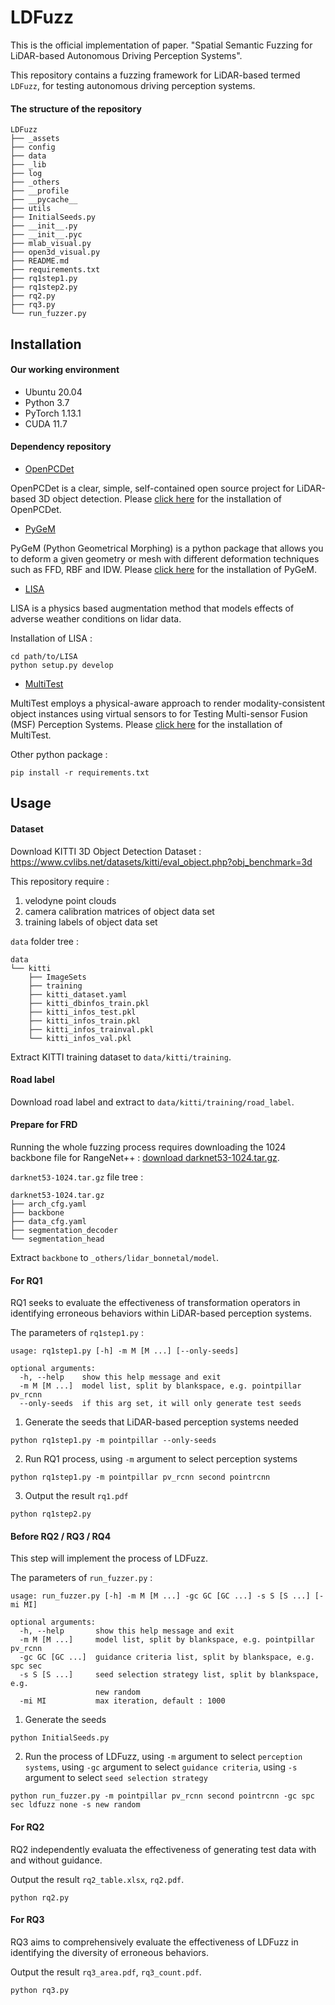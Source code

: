 LDFuzz
======

This is the official implementation of paper. "Spatial Semantic Fuzzing for LiDAR-based Autonomous Driving Perception Systems".

This repository contains a fuzzing framework for LiDAR-based termed `LDFuzz`, for testing autonomous driving perception systems.

#### The structure of the repository
```
LDFuzz
├── _assets
├── config
├── data
├── _lib
├── log
├── _others
├── __profile
├── __pycache__
├── utils
├── InitialSeeds.py
├── __init__.py
├── __init__.pyc
├── mlab_visual.py
├── open3d_visual.py
├── README.md
├── requirements.txt
├── rq1step1.py
├── rq1step2.py
├── rq2.py
├── rq3.py
└── run_fuzzer.py
```

## Installation

#### Our working environment
- Ubuntu 20.04
- Python 3.7
- PyTorch 1.13.1
- CUDA 11.7

#### Dependency repository
- [OpenPCDet](https://github.com/open-mmlab/OpenPCDet)

OpenPCDet is a clear, simple, self-contained open source project for LiDAR-based 3D object detection. Please [click here](https://github.com/open-mmlab/OpenPCDet/blob/master/docs/INSTALL.md) for the installation of OpenPCDet.

- [PyGeM](https://github.com/mathLab/PyGeM)

PyGeM (Python Geometrical Morphing) is a python package that allows you to deform a given geometry or mesh with different deformation techniques such as FFD, RBF and IDW. Please [click here](https://github.com/mathLab/PyGeM/blob/master/README.md#dependencies-and-installation) for the installation of PyGeM.

- [LISA](https://github.com/velatkilic/LISA)

LISA is a physics based augmentation method that models effects of adverse weather conditions on lidar data.

Installation of LISA :
```
cd path/to/LISA
python setup.py develop
```

- [MultiTest](https://github.com/MSFTest/MultiTest)

MultiTest employs a physical-aware approach to render modality-consistent object instances using virtual sensors to for Testing Multi-sensor Fusion (MSF) Perception Systems. Please [click here](https://github.com/MSFTest/MultiTest/blob/master/readme.md#installation) for the installation of MultiTest.

Other python package :
```
pip install -r requirements.txt
```

## Usage

#### Dataset
Download KITTI 3D Object Detection Dataset : https://www.cvlibs.net/datasets/kitti/eval_object.php?obj_benchmark=3d

This repository require :
1. velodyne point clouds
2. camera calibration matrices of object data set
3. training labels of object data set

`data` folder tree :
```
data
└── kitti
    ├── ImageSets
    ├── training
    ├── kitti_dataset.yaml
    ├── kitti_dbinfos_train.pkl
    ├── kitti_infos_test.pkl
    ├── kitti_infos_train.pkl
    ├── kitti_infos_trainval.pkl
    └── kitti_infos_val.pkl
```

Extract KITTI training dataset to `data/kitti/training`.

#### Road label

Download road label and extract to `data/kitti/training/road_label`.

#### Prepare for FRD

Running the whole fuzzing process requires downloading the 1024 backbone file for RangeNet++ : [download darknet53-1024.tar.gz](http://www.ipb.uni-bonn.de/html/projects/bonnetal/lidar/semantic/models/darknet53-1024.tar.gz).

`darknet53-1024.tar.gz` file tree :
```
darknet53-1024.tar.gz
├── arch_cfg.yaml
├── backbone
├── data_cfg.yaml
├── segmentation_decoder
└── segmentation_head
```

Extract `backbone` to `_others/lidar_bonnetal/model`.

#### For RQ1
RQ1 seeks to evaluate the effectiveness of transformation operators in identifying erroneous behaviors within LiDAR-based perception systems.

The parameters of `rq1step1.py` :
```
usage: rq1step1.py [-h] -m M [M ...] [--only-seeds]

optional arguments:
  -h, --help    show this help message and exit
  -m M [M ...]  model list, split by blankspace, e.g. pointpillar pv_rcnn
  --only-seeds  if this arg set, it will only generate test seeds
```

1. Generate the seeds that LiDAR-based perception systems needed
```
python rq1step1.py -m pointpillar --only-seeds
```

2. Run RQ1 process, using `-m` argument to select perception systems
```
python rq1step1.py -m pointpillar pv_rcnn second pointrcnn
```

3. Output the result `rq1.pdf`
```
python rq1step2.py
```

#### Before RQ2 / RQ3 / RQ4
This step will implement the process of LDFuzz.

The parameters of `run_fuzzer.py` :
```
usage: run_fuzzer.py [-h] -m M [M ...] -gc GC [GC ...] -s S [S ...] [-mi MI]

optional arguments:
  -h, --help       show this help message and exit
  -m M [M ...]     model list, split by blankspace, e.g. pointpillar pv_rcnn
  -gc GC [GC ...]  guidance criteria list, split by blankspace, e.g. spc sec
  -s S [S ...]     seed selection strategy list, split by blankspace, e.g.
                   new random
  -mi MI           max iteration, default : 1000
```

1. Generate the seeds
```
python InitialSeeds.py
```

2. Run the process of LDFuzz, using `-m` argument to select `perception systems`, using `-gc` argument to select `guidance criteria`, using `-s` argument to select `seed selection strategy`
```
python run_fuzzer.py -m pointpillar pv_rcnn second pointrcnn -gc spc sec ldfuzz none -s new random
```

#### For RQ2
RQ2 independently evaluata the effectiveness of generating test data with and without guidance.

Output the result `rq2_table.xlsx`, `rq2.pdf`.
```
python rq2.py
```

#### For RQ3
RQ3 aims to comprehensively evaluate the effectiveness of LDFuzz in identifying the diversity of erroneous behaviors.

Output the result `rq3_area.pdf`, `rq3_count.pdf`.
```
python rq3.py
```
